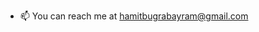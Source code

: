 - 📫 You can reach me at hamitbugrabayram@gmail.com
<!---
ALFONSOBUGRA/ALFONSOBUGRA is a ✨ special ✨ repository because its `README.md` (this file) appears on your GitHub profile.
You can click the Preview link to take a look at your changes.
--->
